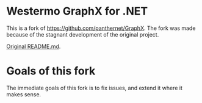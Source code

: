 # Westermo GraphX for .NET
This is a fork of https://github.com/panthernet/GraphX. The fork was made because of the stagnant development of the original project.

[Original README.md](README.original.md). 

# Goals of this fork
The immediate goals of this fork is to fix issues, and extend it where it makes sense.
